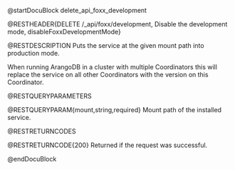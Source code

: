 @startDocuBlock delete_api_foxx_development

@RESTHEADER{DELETE /_api/foxx/development, Disable the development mode, disableFoxxDevelopmentMode}

@RESTDESCRIPTION
Puts the service at the given mount path into production mode.

When running ArangoDB in a cluster with multiple Coordinators this will
replace the service on all other Coordinators with the version on this
Coordinator.

@RESTQUERYPARAMETERS

@RESTQUERYPARAM{mount,string,required}
Mount path of the installed service.

@RESTRETURNCODES

@RESTRETURNCODE{200}
Returned if the request was successful.

@endDocuBlock
